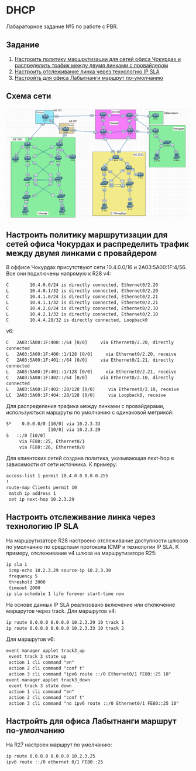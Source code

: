 # DHCP
Лабараторное задание №5 по работе с PBR.

## Задание
1. [Настроить политику маршрутизации для сетей офиса Чокурдах и распределить трафик между двумя линками с провайдером](#chapter-0)
2. [Настроить отслеживание линка через технологию IP SLA](#chapter-1)
3. [Настройть для офиса Лабытнанги маршрут по-умолчанию](#chapter-2)

## Схема сети
![alt-текст](https://github.com/Thor-VR4/CCNA/blob/master/HomeWork/%234%20IP/IP.png "Стенд №4")

<a id="chapter-0"></a>
## Настроить политику маршрутизации для сетей офиса Чокурдах и распределить трафик между двумя линками с провайдером

В оффисе Чокурдах присутствуют сети 10.4.0.0/16 и 2A03:5A00:1F:4/56. Все они подключены напрямую к R28
v4:
```
C        10.4.0.0/24 is directly connected, Ethernet0/2.20
L        10.4.0.1/32 is directly connected, Ethernet0/2.20
C        10.4.1.0/24 is directly connected, Ethernet0/2.21
L        10.4.1.1/32 is directly connected, Ethernet0/2.21
C        10.4.2.0/24 is directly connected, Ethernet0/2.10
L        10.4.2.1/32 is directly connected, Ethernet0/2.10
C        10.4.4.28/32 is directly connected, Loopback0
```
v6:
```
C   2A03:5A00:1F:400::/64 [0/0]     via Ethernet0/2.20, directly connected
L   2A03:5A00:1F:400::1/128 [0/0]     via Ethernet0/2.20, receive
C   2A03:5A00:1F:401::/64 [0/0]     via Ethernet0/2.21, directly connected
L   2A03:5A00:1F:401::1/128 [0/0]     via Ethernet0/2.21, receive
C   2A03:5A00:1F:402::/64 [0/0]     via Ethernet0/2.10, directly connected
L   2A03:5A00:1F:402::28/128 [0/0]     via Ethernet0/2.10, receive
LC  2A03:5A00:1F:404::28/128 [0/0]     via Loopback0, receive
```
Для распределения трафика между линками с провайдерами, используються маршруты по умолчанию с одинаковой метрикой:
```
S*    0.0.0.0/0 [10/0] via 10.2.3.33
                [10/0] via 10.2.3.29
S   ::/0 [10/0]
     via FE80::25, Ethernet0/1
     via FE80::26, Ethernet0/0
``` 
Для клиентских сетей создана политика, указывающая next-hop в зависимости от сети источника.
К примеру:
```
access-list 1 permit 10.4.0.0 0.0.0.255
!
route-map Clients permit 10
 match ip address 1
 set ip next-hop 10.2.3.29
```

<a id="chapter-1"></a>
## Настроить отслеживание линка через технологию IP SLA
На маршрутизаторе R28 настроено отслеживание доступности шлюзов по умолчанию по средствам протокола ICMP и технологии IP SLA.
К примеру, отслеживание v4 шлюза на маршрутизаторе R25:
```
ip sla 1
 icmp-echo 10.2.3.29 source-ip 10.2.3.30
 frequency 5
 threshold 2000
 timeout 2000
ip sla schedule 1 life forever start-time now
```
На основе данных IP SLA реализовано включение или отключение маршрутов через track.
Для маршрутов v4:
```
ip route 0.0.0.0 0.0.0.0 10.2.3.29 10 track 1
ip route 0.0.0.0 0.0.0.0 10.2.3.33 10 track 2
``` 
Для маршрутов v6:
```
event manager applet track3_up
 event track 3 state up
 action 1 cli command "en"
 action 2 cli command "conf t"
 action 3 cli command "ipv6 route ::/0 Ethernet0/1 FE80::25 10"
event manager applet track3_down
 event track 3 state down
 action 1 cli command "en"
 action 2 cli command "conf t"
 action 3 cli command "no ipv6 route ::/0 Ethernet0/1 FE80::25 10"
```

<a id="chapter-2"></a>
## Настройть для офиса Лабытнанги маршрут по-умолчанию

На R27 настроен маршрут по умолчанию:
```
ip route 0.0.0.0 0.0.0.0 10.2.3.25
ipv6 route ::/0 ethernet 0/1 FE80::25
```